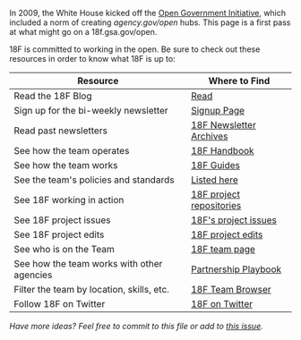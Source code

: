 
In 2009, the White House kicked off the [Open Government Initiative](https://www.whitehouse.gov/open/documents/open-government-directive), which included a norm  of creating _agency.gov/open_ hubs.  This page is a first pass at what might go on a 18f.gsa.gov/open.  

18F is committed to working in the open.  Be sure to check out these resources in order to know what 18F is up to:  

| Resource    | Where to Find  |
|---|---|
|  Read the 18F Blog | [Read](https://18f.gsa.gov/blog/) | [Subscribe via Email](https://ifttt.com/recipes/214709-a-new-18f-blog-post-email-me-a-link-to-go-read-it-right-away) | [Subscribe via RSS](https://18f.gsa.gov/feed.xml)  |
| Sign up for the bi-weekly newsletter  |  [Signup Page](https://18f.gsa.gov/#newsletter)  |
| Read past newsletters  |  [18F Newsletter Archives](http://us9.campaign-archive1.com/home/?u=6f1977de9eff4c384dc8d6527&id=cbc418738b)  | 
| See how the team operates  | [18F Handbook](https://handbook.18f.gov/)  |
| See how the team works  |  [18F Guides](https://pages.18f.gov/guides/) |
| See the team's policies and standards | [Listed here](https://github.com/18F/meta/blob/18f-pages/projects/list-of-policies.md) |
| See 18F working in action | [18F project repositories](https://github.com/18F) |
| See 18F project issues | [18F's project issues](https://github.com/search?utf8=%E2%9C%93&q=is%3Apr+user%3A18F&type=Issues&ref=searchresults) |  
| See 18F project edits | [18F project edits](https://github.com/search?utf8=%E2%9C%93&q=is%3Apr+user%3A18F&type=Issues&ref=searchresults) |  
| See who is on the Team | [18F team page](https://18f.gsa.gov/team/)  |
|  See how the team works with other agencies  |  [Partnership Playbook](https://pages.18f.gov/partnership-playbook/)  |
| Filter the team by location, skills, etc. | [18F Team Browser](https://pages.18f.gov/team-browser/) |
| Follow 18F on Twitter | [18F on Twitter](https://twitter.com/18f) |


_Have more ideas?  Feel free to commit to this file or add to [this issue](https://github.com/18F/meta/issues/6)._









